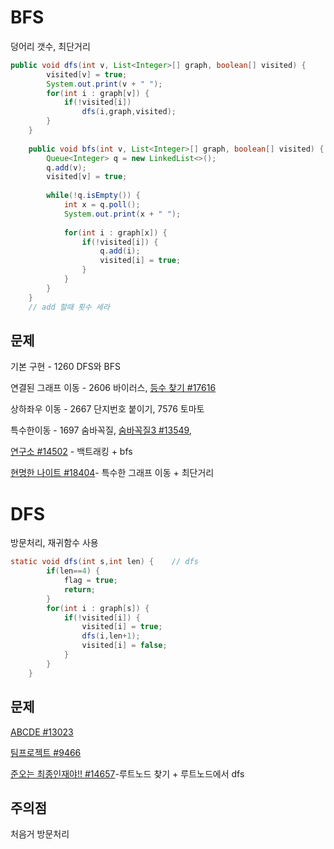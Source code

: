 # BFS 

덩어리 갯수, 최단거리

```java
public void dfs(int v, List<Integer>[] graph, boolean[] visited) {
		visited[v] = true;
		System.out.print(v + " ");
		for(int i : graph[v]) {
			if(!visited[i])
				dfs(i,graph,visited);
		}
	}
	
	public void bfs(int v, List<Integer>[] graph, boolean[] visited) {
		Queue<Integer> q = new LinkedList<>();
		q.add(v);
		visited[v] = true;
		
		while(!q.isEmpty()) {
			int x = q.poll();
			System.out.print(x + " ");
			
			for(int i : graph[x]) {
				if(!visited[i]) {
					q.add(i);
					visited[i] = true;
				}				
			}
		}
	}
	// add 할때 횟수 세라
```



## 문제

기본 구현 - 1260 DFS와 BFS

연결된 그래프 이동 - 2606 바이러스, [등수 찾기 #17616](https://www.acmicpc.net/problem/17616)

상하좌우 이동 - 2667 단지번호 붙이기, 7576 토마토

특수한이동 - 1697 숨바꼭질, [숨바꼭질3 #13549](https://www.acmicpc.net/problem/13549), 

[연구소 #14502](https://www.acmicpc.net/problem/14502) - 백트래킹 + bfs

[현명한 나이트 #18404](https://www.acmicpc.net/problem/18404)- 특수한 그래프 이동 + 최단거리



# DFS

방문처리, 재귀함수 사용

```java
static void dfs(int s,int len) {	// dfs
		if(len==4) {
			flag = true;
			return;
		} 
		for(int i : graph[s]) {
			if(!visited[i]) {
				visited[i] = true;
				dfs(i,len+1);
				visited[i] = false;
			}
		}
	}
```



## 문제

[ABCDE #13023](https://www.acmicpc.net/problem/13023)

[팀프로젝트 #9466](https://www.acmicpc.net/problem/9466)

[준오는 최종인재야!! #14657](https://www.acmicpc.net/problem/14657)-루트노드 찾기 + 루트노드에서 dfs



## 주의점 

처음거 방문처리
